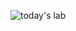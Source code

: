 ![today's lab](https://user-images.githubusercontent.com/92359561/149249550-c8661280-1784-4178-818c-33b3e129d5e9.png)
